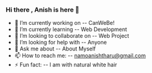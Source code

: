 ### Hi there , Anish is here 👋

- 🔭 I’m currently working on -- CanWeBe!
- 🌱 I’m currently learning -- Web Development
- 👯 I’m looking to collaborate on -- Web Project
- 🤔 I’m looking for help with -- Anyone
- 💬 Ask me about -- About Myself
- 📫 How to reach me: -- namoanishtharu@gmail.com
- ⚡ Fun fact: -- I am with natural white hair
